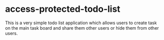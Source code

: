 # access-protected-todo-list
This is a very simple todo list application which allows users to create task on the main task board and share them other users or  hide them from other users.
